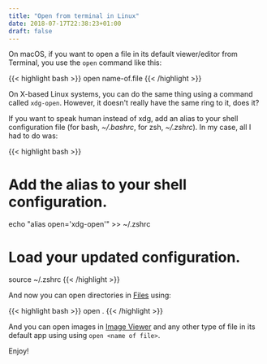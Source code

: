 ```yaml
---
title: "Open from terminal in Linux"
date: 2018-07-17T22:38:23+01:00
draft: false
---
```


On macOS, if you want to open a file in its default viewer/editor from Terminal, you use the `open` command like this:

{{< highlight bash >}}
open name-of.file
{{< /highlight >}}

On X-based Linux systems, you can do the same thing using a command called `xdg-open`. However, it doesn't really have the same ring to it, does it?

If you want to speak human instead of xdg, add an alias to your shell configuration file (for bash, _~/.bashrc_, for zsh, _~/.zshrc_). In my case, all I had to do was:

{{< highlight bash >}}
# Add the alias to your shell configuration. 
echo "alias open='xdg-open'" >> ~/.zshrc

# Load your updated configuration.
source ~/.zshrc
{{< /highlight >}}

And now you can open directories in [Files](https://en.wikipedia.org/wiki/GNOME_Files) using:

{{< highlight bash >}}
open .
{{< /highlight >}}

And you can open images in [Image Viewer](https://wiki.gnome.org/Apps/EyeOfGnome/) and any other type of file in its default app using using `open <name of file>`.

Enjoy!
